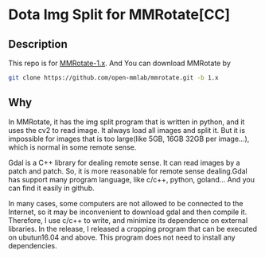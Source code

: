 # Dota Img Split for MMRotate[CC]

## Description 
This repo is for [MMRotate-1.x](https://github.com/open-mmlab/mmrotate.git). And You
can download MMRotate by 
```bash
git clone https://github.com/open-mmlab/mmrotate.git -b 1.x
```

## Why
In MMRotate, it has the img split program that is written in python, and it uses the cv2 to read image. It always load all images and split it. But it is impossible for images that is too large(like 5GB, 16GB 32GB per image...), which is normal in some remote sense.

Gdal is a C++ library for dealing remote sense. It can read images by a patch and patch. So, it is more reasonable for remote sense dealing.Gdal has support many program language, like c/c++, python, goland... And you can find it easily in github.

In many cases, some computers are not allowed to be connected to the Internet, so it may be inconvenient to download gdal and then compile it. Therefore, I use c/c++ to write, and minimize its dependence on external libraries. In the release, I released a cropping program that can be executed on ubutun16.04 and above. This program does not need to install any dependencies.

